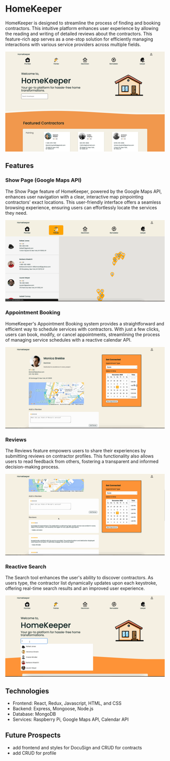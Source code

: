 # HomeKeeper

HomeKeeper is designed to streamline the process of finding and booking contractors. This intuitive platform enhances user experience by allowing the reading and writing of detailed reviews about the contractors. This feature-rich app serves as a one-stop solution for efficiently managing interactions with various service providers across multiple fields.


![plot](./frontend/src/img/_snippets/mainpageSnip.png)


## Features

### Show Page (Google Maps API)

The Show Page feature of HomeKeeper, powered by the Google Maps API, enhances user navigation with a clear, interactive map pinpointing contractors' exact locations. This user-friendly interface offers a seamless browsing experience, ensuring users can effortlessly locate the services they need.

![plot](./frontend/src/img/_snippets/ShowpageSnip.gif)

### Appointment Booking

HomeKeeper's Appointment Booking system provides a straightforward and efficient way to schedule services with contractors. With just a few clicks, users can book, modify, or cancel appointments, streamlining the process of managing service schedules with a reactive calendar API.

![plot](./frontend/src/img/_snippets/AppointmentSnip.gif)

### Reviews

The Reviews feature empowers users to share their experiences by submitting reviews on contractor profiles. This functionality also allows users to read feedback from others, fostering a transparent and informed decision-making process.

![plot](./frontend/src/img/_snippets/ReviewSnip.gif)

### Reactive Search

The Search tool enhances the user's ability to discover contractors. As users type, the contractor list dynamically updates upon each keystroke, offering real-time search results and an improved user experience.

![plot](./frontend/src/img/_snippets/searchSnip.gif)

## Technologies
+ Frontend: React, Redux, Javascript, HTML, and CSS
+ Backend: Express, Mongoose, Node.js
+ Database: MongoDB
+ Services: Raspberry Pi, Google Maps API, Calendar API

## Future Prospects
+ add frontend and styles for DocuSign and CRUD for contracts
+ add CRUD for profile
